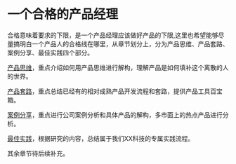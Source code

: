 # 一个合格的产品经理

合格意味着要求的下限，是一个产品经理应该做好产品的下限,这里也希望能够尽量搞明白一个产品人的合格线在哪里，从章节划分上，分为产品思维、产品套路、案例分享、最佳实践四个部分。

[产品思维](/chan-pin-si-wei.md)，重点介绍如何用产品思维进行解构，理解产品是如何填补这个离散的人的世界。

[产品套路](/chan-pin-tao-lu.md)，重点总结已经有的相对成熟产品开发流程和套路，提供产品工具百宝箱。

[案例分享](/an-li-fen-xi.md)，重点进行公司案例分析和具体产品的解构，多市面上的热点产品进行分析。

[最佳实践](/zui-jia-shi-jian.md)，根据研究的内容，总结属于我们XX科技的专属实践流程。

其余章节待后续补充。

